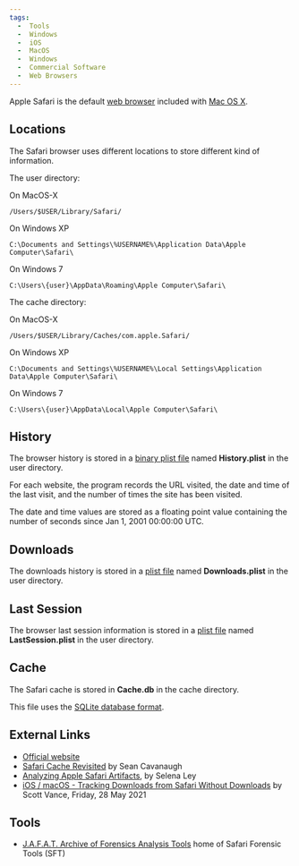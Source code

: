 ```yaml
---
tags:
  -  Tools
  -  Windows
  -  iOS
  -  MacOS
  -  Windows
  -  Commercial Software
  -  Web Browsers
---
```

Apple Safari is the default [web browser](web_browser.md)
included with [Mac OS X](mac_os_x.md).

## Locations

The Safari browser uses different locations to store different kind of
information.

The user directory:

On MacOS-X

    /Users/$USER/Library/Safari/

On Windows XP

    C:\Documents and Settings\%USERNAME%\Application Data\Apple Computer\Safari\

On Windows 7

    C:\Users\{user}\AppData\Roaming\Apple Computer\Safari\

The cache directory:

On MacOS-X

    /Users/$USER/Library/Caches/com.apple.Safari/

On Windows XP

    C:\Documents and Settings\%USERNAME%\Local Settings\Application Data\Apple Computer\Safari\

On Windows 7

    C:\Users\{user}\AppData\Local\Apple Computer\Safari\

## History

The browser history is stored in a [binary plist file](property_list.md) named
**History.plist** in the user directory.

For each website, the program records the URL visited, the date and time of
the last visit, and the number of times the site has been visited.

The date and time values are stored as a floating point value containing
the number of seconds since Jan 1, 2001 00:00:00 UTC.

## Downloads

The downloads history is stored in a [plist file](property_list.md) named
**Downloads.plist** in the user directory.

## Last Session

The browser last session information is stored in a [plist file](property_list.md)
named **LastSession.plist** in the user directory.

## Cache

The Safari cache is stored in **Cache.db** in the cache directory.

This file uses the [SQLite database
format](sqlite_database_format.md).

## External Links

- [Official website](http://www.apple.com/macosx/features/safari/)
- [Safari Cache
  Revisited](http://www.appleexaminer.com/files/Safari_Cache.db_Revisited.pdf)
  by Sean Cavanaugh
- [Analyzing Apple Safari
  Artifacts](http://www.appleexaminer.com/MacsAndOS/Analysis/HowTo/SafariBrowserAnalysis/SafariBrowserAnalysis.html),
  by Selena Ley
- [iOS / macOS - Tracking Downloads from Safari Without Downloads](https://blog.d204n6.com/2021/05/ios-macos-tracking-downloads-from.html)
  by Scott Vance, Friday, 28 May 2021

## Tools

- [J.A.F.A.T. Archive of Forensics Analysis
  Tools](http://jafat.sourceforge.net/) home of Safari Forensic Tools (SFT)
